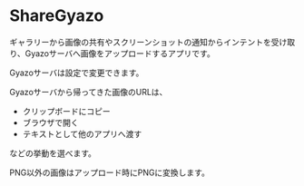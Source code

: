 ShareGyazo
==========

ギャラリーから画像の共有やスクリーンショットの通知からインテントを受け取り、Gyazoサーバへ画像をアップロードするアプリです。

Gyazoサーバは設定で変更できます。

Gyazoサーバから帰ってきた画像のURLは、

 * クリップボードにコピー
 * ブラウザで開く
 * テキストとして他のアプリへ渡す

などの挙動を選べます。

PNG以外の画像はアップロード時にPNGに変換します。

